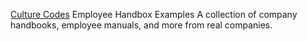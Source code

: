
[Culture Codes](https://tettra.co/culture-codes/handbooks/)
Employee Handbox Examples
A collection of company handbooks, employee manuals, and more from real companies.
